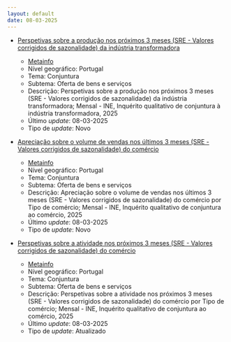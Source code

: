 ```yaml
---
layout: default
date: 08-03-2025
---
```

* [Perspetivas sobre a produção nos próximos 3 meses (SRE - Valores corrigidos de sazonalidade) da indústria transformadora](https://www.ine.pt/xportal/xmain?xpid=INE&xpgid=ine_indicadores&indOcorrCod=0014370&contexto=bd&selTab=tab2)
  * [Metainfo](https://www.ine.pt/bddXplorer/htdocs/minfo.jsp?var_cd=0014370&lingua=PT)
  * Nível geográfico: Portugal
  * Tema: Conjuntura
  * Subtema: Oferta de bens e serviços
  * Descrição: Perspetivas sobre a produção nos próximos 3 meses (SRE - Valores corrigidos de sazonalidade) da indústria transformadora; Mensal - INE, Inquérito qualitativo de conjuntura à indústria transformadora, 2025
  * Último _update_: 08-03-2025
  * Tipo de _update_: Novo

* [Apreciação sobre o volume de vendas nos últimos 3 meses (SRE - Valores corrigidos de sazonalidade) do comércio](https://www.ine.pt/xportal/xmain?xpid=INE&xpgid=ine_indicadores&indOcorrCod=0014371&contexto=bd&selTab=tab2)
  * [Metainfo](https://www.ine.pt/bddXplorer/htdocs/minfo.jsp?var_cd=0014371&lingua=PT)
  * Nível geográfico: Portugal
  * Tema: Conjuntura
  * Subtema: Oferta de bens e serviços
  * Descrição: Apreciação sobre o volume de vendas nos últimos 3 meses (SRE - Valores corrigidos de sazonalidade) do comércio por Tipo de comércio; Mensal - INE, Inquérito qualitativo de conjuntura ao comércio, 2025
  * Último _update_: 08-03-2025
  * Tipo de _update_: Novo

* [Perspetivas sobre a atividade nos próximos 3 meses (SRE - Valores corrigidos de sazonalidade) do comércio](https://www.ine.pt/xportal/xmain?xpid=INE&xpgid=ine_indicadores&indOcorrCod=0014372&contexto=bd&selTab=tab2)
  * [Metainfo](https://www.ine.pt/bddXplorer/htdocs/minfo.jsp?var_cd=0014372&lingua=PT)
  * Nível geográfico: Portugal
  * Tema: Conjuntura
  * Subtema: Oferta de bens e serviços
  * Descrição: Perspetivas sobre a atividade nos próximos 3 meses (SRE - Valores corrigidos de sazonalidade) do comércio por Tipo de comércio; Mensal - INE, Inquérito qualitativo de conjuntura ao comércio, 2025
  * Último _update_: 08-03-2025
  * Tipo de _update_: Atualizado

